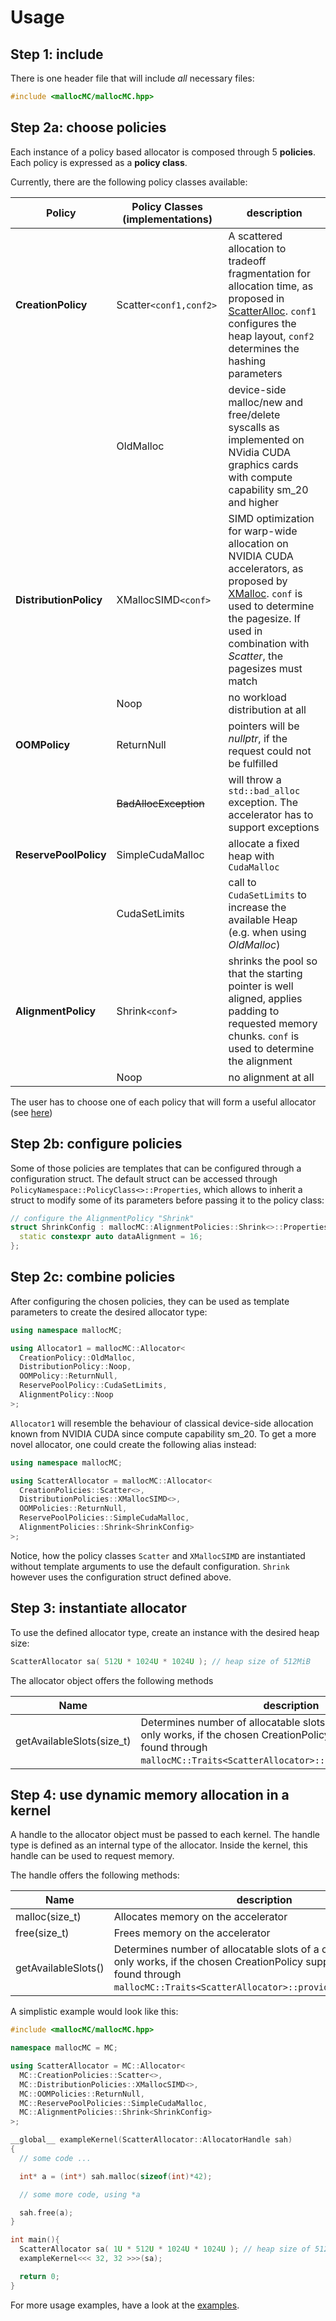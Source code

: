 Usage
=====

Step 1: include
---------------

There is one header file that will include *all* necessary files:

```c++
#include <mallocMC/mallocMC.hpp>
```

Step 2a: choose policies
-----------------------

Each instance of a policy based allocator is composed through 5 **policies**.
Each policy is expressed as a **policy class**.

Currently, there are the following policy classes available:

|Policy                 | Policy Classes (implementations) | description |
|-------                |----------------------------------| ----------- |
|**CreationPolicy**     | Scatter`<conf1,conf2>`         | A scattered allocation to tradeoff fragmentation for allocation time, as proposed in [ScatterAlloc](http://ieeexplore.ieee.org/xpl/articleDetails.jsp?arnumber=6339604). `conf1` configures the heap layout, `conf2` determines the hashing parameters|
|                       | OldMalloc                        | device-side malloc/new and free/delete syscalls as implemented on NVidia CUDA graphics cards with compute capability sm_20 and higher |
|**DistributionPolicy** | XMallocSIMD`<conf>`             | SIMD optimization for warp-wide allocation on NVIDIA CUDA accelerators, as proposed by [XMalloc](http://ieeexplore.ieee.org/xpl/articleDetails.jsp?arnumber=5577907). `conf` is used to determine the pagesize. If used in combination with *Scatter*, the pagesizes must match |
|                       | Noop                             | no workload distribution at all |
|**OOMPolicy**          | ReturnNull                       | pointers will be *nullptr*, if the request could not be fulfilled |
|                       | ~~BadAllocException~~            | will throw a `std::bad_alloc` exception. The accelerator has to support exceptions |
|**ReservePoolPolicy**  | SimpleCudaMalloc                 | allocate a fixed heap with `CudaMalloc` |
|                       | CudaSetLimits                    | call to `CudaSetLimits` to increase the available Heap (e.g. when using *OldMalloc*) |
|**AlignmentPolicy**    | Shrink`<conf>`                  | shrinks the pool so that the starting pointer is well aligned, applies padding to requested memory chunks. `conf` is used to determine the alignment|
|                       | Noop                             | no alignment at all |

The user has to choose one of each policy that will form a useful allocator
(see [here](Usage.md#2c-combine-policies))

Step 2b: configure policies
---------------------------

Some of those policies are templates that can be configured through a
configuration struct. The default struct can be accessed through
```PolicyNamespace::PolicyClass<>::Properties```, which allows to
inherit a struct to modify some of its parameters before passing it
to the policy class:

```c++
// configure the AlignmentPolicy "Shrink"
struct ShrinkConfig : mallocMC::AlignmentPolicies::Shrink<>::Properties {
  static constexpr auto dataAlignment = 16;
};
```

Step 2c: combine policies
-------------------------

After configuring the chosen policies, they can be used as template
parameters to create the desired allocator type:

```c++
using namespace mallocMC;

using Allocator1 = mallocMC::Allocator<
  CreationPolicy::OldMalloc,
  DistributionPolicy::Noop,
  OOMPolicy::ReturnNull,
  ReservePoolPolicy::CudaSetLimits,
  AlignmentPolicy::Noop
>;
```

`Allocator1` will resemble the behaviour of classical device-side allocation known
from NVIDIA CUDA since compute capability sm_20. To get a more novel allocator, one
could create the following alias instead:

```c++
using namespace mallocMC;

using ScatterAllocator = mallocMC::Allocator<
  CreationPolicies::Scatter<>,
  DistributionPolicies::XMallocSIMD<>,
  OOMPolicies::ReturnNull,
  ReservePoolPolicies::SimpleCudaMalloc,
  AlignmentPolicies::Shrink<ShrinkConfig>
>;
```

Notice, how the policy classes `Scatter` and `XMallocSIMD` are instantiated without
template arguments to use the default configuration. `Shrink` however uses the
configuration struct defined above.

Step 3: instantiate allocator
-----------------------------

To use the defined allocator type, create an instance with the desired heap size:

```c++
ScatterAllocator sa( 512U * 1024U * 1024U ); // heap size of 512MiB
```

The allocator object offers the following methods

| Name | description |
|---------------------- |-------------------------|
| getAvailableSlots(size_t)   | Determines number of allocatable slots of a certain size. This only works, if the chosen CreationPolicy supports it (can be found through `mallocMC::Traits<ScatterAllocator>::providesAvailableSlots`) |

Step 4: use dynamic memory allocation in a kernel
-------------------------------------------------

A handle to the allocator object must be passed to each kernel. The handle type is defined as an internal type of the allocator. Inside the kernel, this handle can be used to request memory.

The handle offers the following methods:

| Name | description |
|---------------------- |-------------------------|
| malloc(size_t) | Allocates memory on the accelerator  |
| free(size_t)     | Frees memory on the accelerator    |
| getAvailableSlots()   | Determines number of allocatable slots of a certain size. This only works, if the chosen CreationPolicy supports it (can be found through `mallocMC::Traits<ScatterAllocator>::providesAvailableSlots`) |

A simplistic example would look like this:

```c++
#include <mallocMC/mallocMC.hpp>

namespace mallocMC = MC;

using ScatterAllocator = MC::Allocator<
  MC::CreationPolicies::Scatter<>,
  MC::DistributionPolicies::XMallocSIMD<>,
  MC::OOMPolicies::ReturnNull,
  MC::ReservePoolPolicies::SimpleCudaMalloc,
  MC::AlignmentPolicies::Shrink<ShrinkConfig>
>;

__global__ exampleKernel(ScatterAllocator::AllocatorHandle sah)
{
  // some code ...

  int* a = (int*) sah.malloc(sizeof(int)*42);

  // some more code, using *a

  sah.free(a);
}

int main(){
  ScatterAllocator sa( 1U * 512U * 1024U * 1024U ); // heap size of 512MiB
  exampleKernel<<< 32, 32 >>>(sa);

  return 0;
}
```

For more usage examples, have a look at the [examples](examples).
